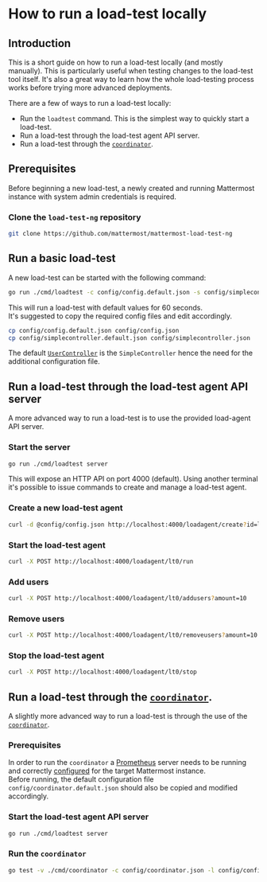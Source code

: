 # How to run a load-test locally

## Introduction

This is a short guide on how to run a load-test locally (and mostly manually).
This is particularly useful when testing changes to the load-test tool itself.
It's also a great way to learn how the whole load-testing process works before
trying more advanced deployments.

There are a few of ways to run a load-test locally:

- Run the `loadtest` command. This is the simplest way to quickly start a load-test.
- Run a load-test through the load-test agent API server.
- Run a load-test through the [`coordinator`](coordinator.md).

## Prerequisites

Before beginning a new load-test, a newly created and running Mattermost instance with system admin credentials is required.  

### Clone the `load-test-ng` repository

```sh
git clone https://github.com/mattermost/mattermost-load-test-ng
```

## Run a basic load-test

A new load-test can be started with the following command:

```sh
go run ./cmd/loadtest -c config/config.default.json -s config/simplecontroller.json -d 60
```

This will run a load-test with default values for 60 seconds.  
It's suggested to copy the required config files and edit accordingly.

```sh
cp config/config.default.json config/config.json
cp config/simplecontroller.default.json config/simplecontroller.json
```

The default [`UserController`](controllers.md) is the `SimpleController` hence
the need for the additional configuration file.

## Run a load-test through the load-test agent API server

A more advanced way to run a load-test is to use the provided load-agent API
server.

### Start the server

```sh
go run ./cmd/loadtest server
```

This will expose an HTTP API on port 4000 (default).
Using another terminal it's possible to issue commands to create and manage a load-test agent.

### Create a new load-test agent

```sh
curl -d @config/config.json http://localhost:4000/loadagent/create?id=lt0
```

### Start the load-test agent

```sh
curl -X POST http://localhost:4000/loadagent/lt0/run
```

### Add users

```sh
curl -X POST http://localhost:4000/loadagent/lt0/addusers?amount=10
```

### Remove users

```sh
curl -X POST http://localhost:4000/loadagent/lt0/removeusers?amount=10
```

### Stop the load-test agent

```sh
curl -X POST http://localhost:4000/loadagent/lt0/stop
```

## Run a load-test through the [`coordinator`](coordinator.md).

A slightly more advanced way to run a load-test is through the use of the [`coordinator`](coordinator.md).

### Prerequisites 

In order to run the `coordinator` a [Prometheus](https://prometheus.io/docs/introduction/overview/) server needs to be running and
correctly [configured](https://docs.mattermost.com/deployment/metrics.html) for the target Mattermost instance.  
Before running, the default configuration file `config/coordinator.default.json` should also be copied and modified accordingly.

### Start the load-test agent API server

```sh
go run ./cmd/loadtest server
```

### Run the `coordinator`

```sh
go test -v ./cmd/coordinator -c config/coordinator.json -l config/config.json
```

